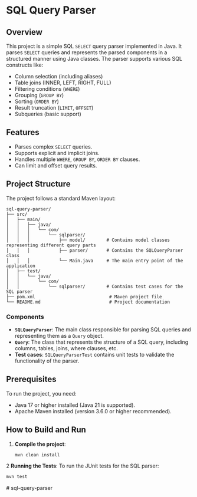
# SQL Query Parser

## Overview

This project is a simple SQL `SELECT` query parser implemented in Java. It parses `SELECT` queries and represents the parsed components in a structured manner using Java classes. The parser supports various SQL constructs like:

- Column selection (including aliases)
- Table joins (INNER, LEFT, RIGHT, FULL)
- Filtering conditions (`WHERE`)
- Grouping (`GROUP BY`)
- Sorting (`ORDER BY`)
- Result truncation (`LIMIT`, `OFFSET`)
- Subqueries (basic support)

## Features

- Parses complex `SELECT` queries.
- Supports explicit and implicit joins.
- Handles multiple `WHERE`, `GROUP BY`, `ORDER BY` clauses.
- Can limit and offset query results.

## Project Structure

The project follows a standard Maven layout:

```
sql-query-parser/
├── src/
│   ├── main/
│   │   ├── java/
│   │   │   └── com/
│   │   │       └── sqlparser/
│   │   │           ├── model/        # Contains model classes representing different query parts
│   │   │           ├── parser/       # Contains the SQLQueryParser class
│   │   │           └── Main.java     # The main entry point of the application
│   ├── test/
│   │   └── java/
│   │       └── com/
│   │           └── sqlparser/        # Contains test cases for the SQL parser
├── pom.xml                            # Maven project file
└── README.md                          # Project documentation
```

### Components

- **`SQLQueryParser`**: The main class responsible for parsing SQL queries and representing them as a `Query` object.
- **`Query`**: The class that represents the structure of a SQL query, including columns, tables, joins, where clauses, etc.
- **Test cases**: `SQLQueryParserTest` contains unit tests to validate the functionality of the parser.

## Prerequisites

To run the project, you need:

- Java 17 or higher installed (Java 21 is supported).
- Apache Maven installed (version 3.6.0 or higher recommended).

## How to Build and Run

1. **Compile the project**:
   ```bash
   mvn clean install
   ```
2 **Running the Tests**:
   To run the JUnit tests for the SQL parser:
   ```bash
   mvn test
   ```
#   s q l - q u e r y - p a r s e r  
 